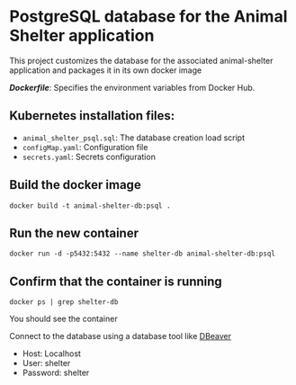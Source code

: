 # PostgreSQL database for the Animal Shelter application

This project customizes the database for the associated animal-shelter application and packages it in its own docker image

***Dockerfile***: Specifies the environment variables from Docker Hub.  

## Kubernetes installation files:
- `animal_shelter_psql.sql`: The database creation load script
- `configMap.yaml`: Configuration file
- `secrets.yaml`: Secrets configuration

## Build the docker image 

`docker build -t animal-shelter-db:psql .` 

## Run the new container 

`docker run -d -p5432:5432 --name shelter-db animal-shelter-db:psql`

## Confirm that the container is running

`docker ps | grep shelter-db`

You should see the container

Connect to the database using a database tool like [DBeaver](https://dbeaver.io/)
- Host: Localhost 
- User: shelter 
- Password: shelter 


